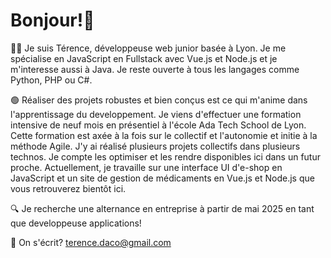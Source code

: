 # Bonjour!👋

👩‍💻 Je suis Térence, développeuse web junior basée à Lyon. 
Je me spécialise en JavaScript en Fullstack avec Vue.js et Node.js et je m'interesse aussi à Java. Je reste ouverte à tous les langages comme Python, PHP ou C#.

🟢 Réaliser des projets robustes et bien conçus est ce qui m'anime dans l'apprentissage du developpement. Je viens d'effectuer une formation intensive de neuf mois en présentiel à l'école Ada Tech School de Lyon. Cette formation est axée à la fois sur le collectif et l'autonomie et initie à la méthode Agile. J'y ai réalisé plusieurs projets collectifs dans plusieurs technos. Je compte les optimiser et les rendre disponibles ici dans un futur proche.
Actuellement, je travaille sur une interface UI d'e-shop en JavaScript et un site de gestion de médicaments en Vue.js et Node.js que vous retrouverez bientôt ici.

🔍 Je recherche une alternance en entreprise à partir de mai 2025 en tant que developpeuse applications!

📨 On s'écrit? terence.daco@gmail.com
